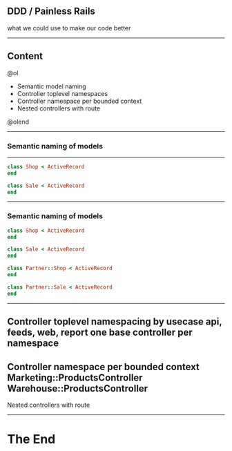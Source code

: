 ## DDD / Painless Rails

what we could use to make our code better

---

## Content

@ol

- Semantic model naming
- Controller toplevel namespaces
- Controller namespace per bounded context
- Nested controllers with route

@olend

---

### Semantic naming of models
---
```ruby
class Shop < ActiveRecord
end

class Sale < ActiveRecord
end
```

---
### Semantic naming of models
```ruby
class Shop < ActiveRecord
end

class Sale < ActiveRecord
end
```
```ruby
class Partner::Shop < ActiveRecord
end

class Partner::Sale < ActiveRecord
end
```

---
Controller toplevel namespacing by usecase
api, feeds, web, report
one base controller per namespace
---
Controller namespace per bounded context
Marketing::ProductsController
Warehouse::ProductsController
---
Nested controllers with route

---
# __The End__
